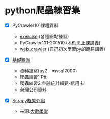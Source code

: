 # python爬蟲練習集

- [x] PyCrawler101課程資料
  -  [exercise](https://github.com/ihongChen/py-crawler-intro/tree/master/PyCrawler101/exericse) (各種網站練習)
  -  PyCrawler101-201510 (木刻思上課講義)
  -  [web_crawler](https://github.com/ihongChen/py-crawler-intro/tree/master/PyCrawler101/web_crawler) (自己初次學習py的簡易講義)


- [x] [基礎練習](https://github.com/ihongChen/py-crawler-intro/tree/master/%E5%9F%BA%E7%A4%8E%E7%B7%B4%E7%BF%92)
  -  資料讀寫(py2 - mssql2000)
  -  爬蟲練習1 Ptt
  -  爬蟲練習2 金融統計輯要-信用卡
  -  台灣公司資料


- [x] [Scrapy框架介紹](https://github.com/ihongChen/py-crawler-intro/tree/master/scrapy/apple)
  - 來源:[大數學堂](http://www.largitdata.com/course/67/)
